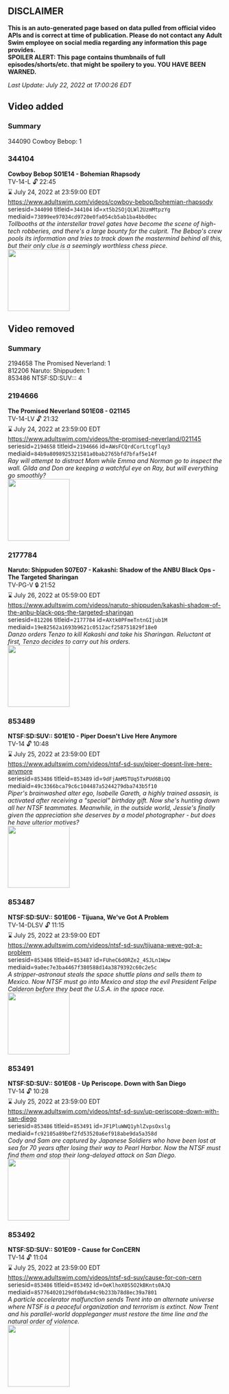 ## DISCLAIMER
**This is an auto-generated page based on data pulled from official video APIs and is correct at time of publication. Please do not contact any Adult Swim employee on social media regarding any information this page provides.**  
**SPOILER ALERT: This page contains thumbnails of full episodes/shorts/etc. that might be spoilery to you. YOU HAVE BEEN WARNED.**  

_Last Update: July 22, 2022 at 17:00:26 EDT_
## Video added
### Summary
344090 Cowboy Bebop: 1  
### 344104
**Cowboy Bebop S01E14 - Bohemian Rhapsody**  
TV-14-L 🔓 22:45  
⌛ July 24, 2022 at 23:59:00 EDT  
https://www.adultswim.com/videos/cowboy-bebop/bohemian-rhapsody  
seriesid=`344090` titleid=`344104` id=`xt5b2SOjQLWl2UzmMtpzYg` mediaid=`73899ee97034cd9720e0fa054cb5ab1ba4bbd0ec`  
_Tollbooths at the interstellar travel gates have become the scene of high-tech robberies, and there's a large bounty for the culprit. The Bebop's crew pools its information and tries to track down the mastermind behind all this, but their only clue is a seemingly worthless chess piece._  
<a href="https://media.cdn.adultswim.com/uploads/20200303/thumbnails/2_20331038303-cowboybebop_114.jpg"><img src="https://media.cdn.adultswim.com/uploads/20200303/thumbnails/2_20331038303-cowboybebop_114.jpg" height="144px" /></a>
## Video removed
### Summary
2194658 The Promised Neverland: 1  
812206 Naruto: Shippuden: 1  
853486 NTSF:SD:SUV::: 4  
### 2194666
**The Promised Neverland S01E08 - 021145**  
TV-14-LV 🔓 21:32  
⌛ July 24, 2022 at 23:59:00 EDT  
https://www.adultswim.com/videos/the-promised-neverland/021145  
seriesid=`2194658` titleid=`2194666` id=`AWsFCQrdCorLtcgflqy3` mediaid=`84b9a8098925321581a0bab2765bfd7bfaf5e14f`  
_Ray will attempt to distract Mom while Emma and Norman go to inspect the wall. Gilda and Don are keeping a watchful eye on Ray, but will everything go smoothly?_  
<a href="https://i.cdn.turner.com/adultswim/big/image-upload/thumbnails/thumb-2_image-15592507484158.jpg"><img src="https://i.cdn.turner.com/adultswim/big/image-upload/thumbnails/thumb-2_image-15592507484158.jpg" height="144px" /></a>
### 2177784
**Naruto: Shippuden S07E07 - Kakashi: Shadow of the ANBU Black Ops - The Targeted Sharingan**  
TV-PG-V 🔒 21:52  
⌛ July 26, 2022 at 05:59:00 EDT  
https://www.adultswim.com/videos/naruto-shippuden/kakashi-shadow-of-the-anbu-black-ops-the-targeted-sharingan  
seriesid=`812206` titleid=`2177784` id=`AXtk0PFmeTntnGIjub1M` mediaid=`19e82562a1693b9621c0512acf258751829f18e0`  
_Danzo orders Tenzo to kill Kakashi and take his Sharingan. Reluctant at first, Tenzo decides to carry out his orders._  
<a href="https://media.cdn.adultswim.com/uploads/20210827/thumbnails/2_218271057537-NarutoShippuden_355_KakashiShadowOfTheANBUBlackOpsTheTargetedSharingan.png"><img src="https://media.cdn.adultswim.com/uploads/20210827/thumbnails/2_218271057537-NarutoShippuden_355_KakashiShadowOfTheANBUBlackOpsTheTargetedSharingan.png" height="144px" /></a>
### 853489
**NTSF:SD:SUV:: S01E10 - Piper Doesn't Live Here Anymore**  
TV-14 🔓 10:48  
⌛ July 25, 2022 at 23:59:00 EDT  
https://www.adultswim.com/videos/ntsf-sd-suv/piper-doesnt-live-here-anymore  
seriesid=`853486` titleid=`853489` id=`9dFjAmM5TUq5TxPUd6BiQQ` mediaid=`49c3366bca79c6c104487a5244279dba743b5f10`  
_Piper's brainwashed alter ego, Isabelle Gareth, a highly trained assasin, is activated after receiving a "special" birthday gift.  Now she's hunting down all her NTSF teammates.  Meanwhile, in the outside world, Jessie's finally given the appreciation she deserves by a model photographer - but does he have ulterior motives?_  
<a href="https://media.cdn.adultswim.com/uploads/20200312/thumbnails/2_20312120427-ntsf_110_bim.jpg"><img src="https://media.cdn.adultswim.com/uploads/20200312/thumbnails/2_20312120427-ntsf_110_bim.jpg" height="144px" /></a>
### 853487
**NTSF:SD:SUV:: S01E06 - Tijuana, We've Got A Problem**  
TV-14-DLSV 🔓 11:15  
⌛ July 25, 2022 at 23:59:00 EDT  
https://www.adultswim.com/videos/ntsf-sd-suv/tijuana-weve-got-a-problem  
seriesid=`853486` titleid=`853487` id=`FUheC6dORZe2_4SJLn1Wpw` mediaid=`9a0ec7e3ba4467f380588d14a3879392c60c2e5c`  
_A stripper-astronaut steals the space shuttle plans and sells them to Mexico.  Now NTSF must go into Mexico and stop the evil President Felipe Calderon before they beat the U.S.A. in the space race._  
<a href="https://media.cdn.adultswim.com/uploads/20200312/thumbnails/2_20312115958-ntsf_106_bim.jpg"><img src="https://media.cdn.adultswim.com/uploads/20200312/thumbnails/2_20312115958-ntsf_106_bim.jpg" height="144px" /></a>
### 853491
**NTSF:SD:SUV:: S01E08 - Up Periscope. Down with San Diego**  
TV-14 🔓 10:28  
⌛ July 25, 2022 at 23:59:00 EDT  
https://www.adultswim.com/videos/ntsf-sd-suv/up-periscope-down-with-san-diego  
seriesid=`853486` titleid=`853491` id=`JF1PluWWQ1yhlZvpsOxslg` mediaid=`fc92105a89bef2fd53520a6ef918abe9da5a358d`  
_Cody and Sam are captured by Japanese Soldiers who have been lost at sea for 70 years after losing their way to Pearl Harbor.  Now the NTSF must find them and stop their long-delayed attack on San Diego._  
<a href="https://media.cdn.adultswim.com/uploads/20200312/thumbnails/2_2031212023-ntsf_108_bim.jpg"><img src="https://media.cdn.adultswim.com/uploads/20200312/thumbnails/2_2031212023-ntsf_108_bim.jpg" height="144px" /></a>
### 853492
**NTSF:SD:SUV:: S01E09 - Cause for ConCERN**  
TV-14 🔓 11:04  
⌛ July 25, 2022 at 23:59:00 EDT  
https://www.adultswim.com/videos/ntsf-sd-suv/cause-for-con-cern  
seriesid=`853486` titleid=`853492` id=`OeKlhoX0S5O2kBKnts0AJQ` mediaid=`857764020129df0bda94c9b233b78d8ec39a7801`  
_A particle accelerator malfunction sends Trent into an alternate universe where NTSF is a peaceful organization and terrorism is extinct.   Now Trent and his parallel-world doppleganger must restore the time line and the natural order of violence._  
<a href="https://media.cdn.adultswim.com/uploads/20200312/thumbnails/2_20312120217-ntsf_109_bim.jpg"><img src="https://media.cdn.adultswim.com/uploads/20200312/thumbnails/2_20312120217-ntsf_109_bim.jpg" height="144px" /></a>
